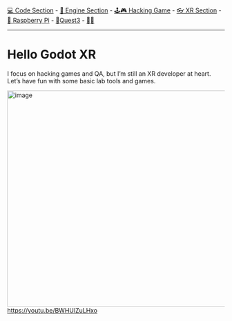 [💻 Code Section](https://github.com/EloiStree/HelloGodotCode) - [🚂 Engine Section](https://github.com/EloiStree/HelloGodotEngineKeyword) - [🕹️🎮 Hacking Game](https://github.com/EloiStree/HelloGodotRemoteControlHub) - [👓 XR Section](https://github.com/EloiStree/HelloGodotXR)  - [🍓 Raspberry Pi](https://github.com/EloiStree/HelloRaspberryPi) - [🥽Quest3](https://github.com/EloiStree/HelloQuest3) - [🍺🍻](https://buymeacoffee.com/apintio)

------------------------------

# Hello Godot XR

I focus on hacking games and QA, but I’m still an XR developer at heart. Let’s have fun with some basic lab tools and games.


[<img width="654" height="502" alt="image" src="https://github.com/user-attachments/assets/1cb9dcc1-a95d-49e1-bd52-c450480f9dcb" />](https://youtu.be/BWHUlZuLHxo)  
[https://youtu.be/BWHUlZuLHxo ](https://youtu.be/BWHUlZuLHxo)   


